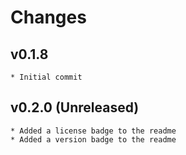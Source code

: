 Changes
=======

v0.1.8
-----
    * Initial commit

v0.2.0 (Unreleased)
-----
    * Added a license badge to the readme
    * Added a version badge to the readme
